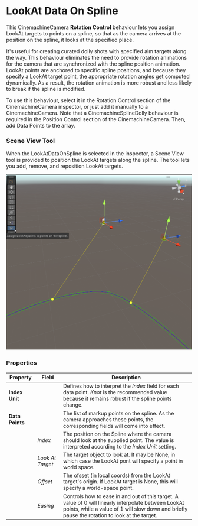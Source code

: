 # LookAt Data On Spline

This CinemachineCamera __Rotation Control__ behaviour lets you assign LookAt targets to points on a spline, so that as the camera arrives at the position on the spline, it looks at the specified place.  

It's useful for creating curated dolly shots with specified aim targets along the way.  This behaviour eliminates the need to provide rotation animations for the camera that are synchronized with the spline position animation.  LookAt points are anchored to specific spline positions, and because they specify a LookAt target point, the appropriate rotation angles get computed dynamically.  As a result, the rotation animation is more robust and less likely to break if the spline is modified.

To use this behaviour, select it in the Rotation Control section of the CinemachineCamera inspector, or just add it manually to a CinemachineCamera.  Note that a CinemachineSplineDolly behaviour is required in the Position Control section of the CinemachineCamera.  Then, add Data Points to the array.

### Scene View Tool

When the LookAtDataOnSpline is selected in the inspector, a Scene View tool is provided to position the LookAt targets along the spline.  The tool lets you add, remove, and reposition LookAt targets.

![LookAt Data On Spline Tool](images/LookAtDataOnSplineTool.png)


### Properties

| Property | Field | Description |
| --- | --- | --- |
| __Index Unit__ |  | Defines how to interpret the _Index_ field for each data point.  _Knot_ is the recommended value because it remains robust if the spline points change. |
| __Data Points__ |  | The list of markup points on the spline.  As the camera approaches these points, the corresponding fields will come into effect. |
| | _Index_ | The position on the Spline where the camera should look at the supplied point.  The value is interpreted according to the _Index Unit_ setting. |
| | _Look At Target_ | The target object to look at.  It may be None, in which case the LookAt pont will specify a point in world space. |
| | _Offset_ | The ofsset (in local coords) from the LookAt target's origin.  If LookAt target is None, this will specify a world-space point. |
| | _Easing_ | Controls how to ease in and out of this target.  A value of 0 will linearly interpolate between LookAt points, while a value of 1 will slow down and briefly pause the rotation to look at the target. |


